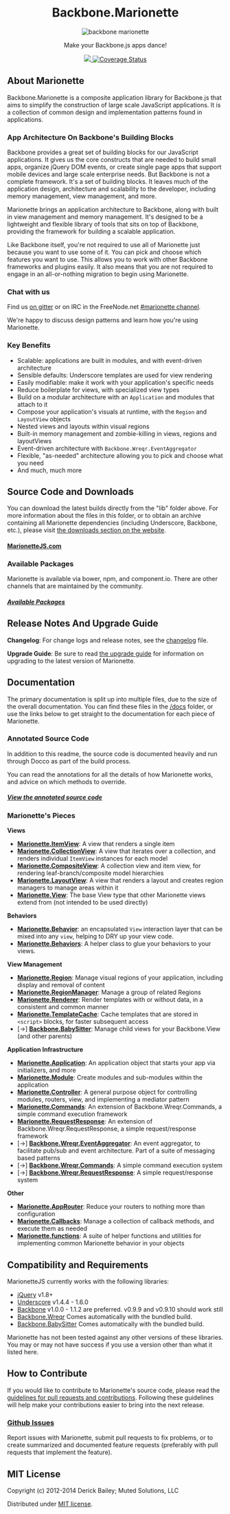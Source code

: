 <h1 align="center">Backbone.Marionette</h1>
<p align="center">
  <img title="backbone marionette" src='http://marionettejs.com/downloads/marionette-gh-banner.svg' />
</p>
<p align="center"> Make your Backbone.js apps dance!</p>
<p align="center">
  <a title='Build Status' href="https://travis-ci.org/marionettejs/backbone.marionette">
    <img src='https://secure.travis-ci.org/marionettejs/backbone.marionette.svg?branch=master' />
  </a>
  <a href='https://coveralls.io/r/marionettejs/backbone.marionette'>
    <img src='https://img.shields.io/coveralls/marionettejs/backbone.marionette.svg' alt='Coverage Status' />
  </a>
</p>

## About Marionette

Backbone.Marionette is a composite application library for Backbone.js that
aims to simplify the construction of large scale JavaScript applications.
It is a collection of common design and implementation patterns found in
applications.

### App Architecture On Backbone's Building Blocks

Backbone provides a great set of building blocks for our JavaScript
applications. It gives us the core constructs that are needed to build
small apps, organize jQuery DOM events, or create single page apps that
support mobile devices and large scale enterprise needs. But Backbone is
not a complete framework. It's a set of building blocks. It leaves
much of the application design, architecture and scalability to the
developer, including memory management, view management, and more.

Marionette brings an application architecture to Backbone, along with
built in view management and memory management. It's designed to be a
lightweight and flexible library of tools that sits on top of Backbone,
providing the framework for building a scalable application.

Like Backbone itself, you're not required to use all of Marionette just
because you want to use some of it. You can pick and choose which features
you want to use. This allows you to work with other Backbone
frameworks and plugins easily. It also means that you are not required
to engage in an all-or-nothing migration to begin using Marionette.

### Chat with us

Find us [on gitter](https://gitter.im/marionettejs/backbone.marionette) or on IRC in the FreeNode.net [#marionette channel](http://freenode.net).

We're happy to discuss design patterns and learn how you're using Marionette.


### Key Benefits

* Scalable: applications are built in modules, and with event-driven architecture
* Sensible defaults: Underscore templates are used for view rendering
* Easily modifiable: make it work with your application's specific needs
* Reduce boilerplate for views, with specialized view types
* Build on a modular architecture with an `Application` and modules that attach to it
* Compose your application's visuals at runtime, with the `Region` and `LayoutView` objects
* Nested views and layouts within visual regions
* Built-in memory management and zombie-killing in views, regions and layoutViews
* Event-driven architecture with `Backbone.Wreqr.EventAggregator`
* Flexible, "as-needed" architecture allowing you to pick and choose what you need
* And much, much more

## Source Code and Downloads

You can download the latest builds directly from the "lib" folder above.
For more information about the files in this folder, or to obtain an archive
containing all Marionette dependencies (including Underscore, Backbone, etc.),
please visit [the downloads section on the website](http://marionettejs.com#download).

#### [MarionetteJS.com](http://marionettejs.com#download)

### Available Packages

Marionette is available via bower, npm, and component.io. There are other channels that are maintained by the community.

##### [Available Packages](https://github.com/marionettejs/backbone.marionette/wiki/Available-packages)

## Release Notes And Upgrade Guide

**Changelog**: For change logs and release notes, see the
[changelog](changelog.md) file.

**Upgrade Guide**: Be sure to read [the upgrade guide](upgradeGuide.md)
for information on upgrading to the latest version of Marionette.

## Documentation

The primary documentation is split up into multiple files, due to the size
of the overall documentation. You can find these files in the
[/docs](docs) folder, or use the links below to get straight to the
documentation for each piece of Marionette.

### Annotated Source Code

In addition to this readme, the source code is documented
heavily and run through Docco as part of the build process.

You can read the annotations for all the details of how Marionette works, and advice on which methods to override.

##### [View the annotated source code](http://marionettejs.com/docs/backbone.marionette.html)

### Marionette's Pieces

**Views**

* [**Marionette.ItemView**](docs/marionette.itemview.md): A view that renders a single item
* [**Marionette.CollectionView**](docs/marionette.collectionview.md): A view that iterates over a collection, and renders individual `ItemView` instances for each model
* [**Marionette.CompositeView**](docs/marionette.compositeview.md): A collection view and item view, for rendering leaf-branch/composite model hierarchies
* [**Marionette.LayoutView**](docs/marionette.layoutview.md): A view that renders a layout and creates region managers to manage areas within it
* [**Marionette.View**](docs/marionette.view.md): The base View type that other Marionette views extend from (not intended to be used directly)

**Behaviors**

* [**Marionette.Behavior**](docs/marionette.behavior.md): an encapsulated `View` interaction layer that can be mixed into any `view`, helping to DRY up your view code.
* [**Marionette.Behaviors**](docs/marionette.behaviors.md): A helper class to glue your behaviors to your views.

**View Management**

* [**Marionette.Region**](docs/marionette.region.md): Manage visual regions of your application, including display and removal of content
* [**Marionette.RegionManager**](docs/marionette.regionmanager.md): Manage a group of related Regions
* [**Marionette.Renderer**](docs/marionette.renderer.md): Render templates with or without data, in a consistent and common manner
* [**Marionette.TemplateCache**](docs/marionette.templatecache.md): Cache templates that are stored in `<script>` blocks, for faster subsequent access
* [&rarr;] [**Backbone.BabySitter**](https://github.com/marionettejs/backbone.babysitter): Manage child views for your Backbone.View (and other parents)

**Application Infrastructure**

* [**Marionette.Application**](docs/marionette.application.md): An application object that starts your app via initializers, and more
* [**Marionette.Module**](docs/marionette.application.module.md): Create modules and sub-modules within the application
* [**Marionette.Controller**](docs/marionette.controller.md): A general purpose object for controlling modules, routers, view, and implementing a mediator pattern
* [**Marionette.Commands**](docs/marionette.application.md#commands): An extension of Backbone.Wreqr.Commands, a simple command execution framework
* [**Marionette.RequestResponse**](docs/marionette.application.md#request-response): An extension of Backbone.Wreqr.RequestResponse, a simple request/response framework
* [&rarr;] [**Backbone.Wreqr.EventAggregator**](https://github.com/marionettejs/backbone.wreqr): An event aggregator, to facilitate pub/sub and event architecture. Part of a suite of messaging based patterns
* [&rarr;] [**Backbone.Wreqr.Commands**](https://github.com/marionettejs/backbone.wreqr): A simple command execution system
* [&rarr;] [**Backbone.Wreqr.RequestResponse**](https://github.com/marionettejs/backbone.wreqr): A simple request/response system

**Other**

* [**Marionette.AppRouter**](docs/marionette.approuter.md): Reduce your routers to nothing more than configuration
* [**Marionette.Callbacks**](docs/marionette.callbacks.md): Manage a collection of callback methods, and execute them as needed
* [**Marionette.functions**](docs/marionette.functions.md): A suite of helper functions and utilities for implementing common Marionette behavior in your objects

## Compatibility and Requirements

MarionetteJS currently works with the following libraries:

* [jQuery](http://jquery.com) v1.8+
* [Underscore](http://underscorejs.org) v1.4.4 - 1.6.0
* [Backbone](http://backbonejs.org) v1.0.0 - 1.1.2 are preferred. v0.9.9 and v0.9.10 should work still
* [Backbone.Wreqr](https://github.com/marionettejs/backbone.wreqr) Comes automatically with the bundled build.
* [Backbone.BabySitter](https://github.com/marionettejs/backbone.babysitter) Comes automatically with the bundled build.

Marionette has not been tested against any other versions of these
libraries. You may or may not have success if you use a version other
than what it listed here.


## How to Contribute

If you would like to contribute to Marionette's source code, please read
the [guidelines for pull requests and contributions](CONTRIBUTING.md).
Following these guidelines will help make your contributions easier to
bring into the next release.

### [Github Issues](//github.com/marionettejs/backbone.marionette/issues)

Report issues with Marionette, submit pull requests to fix problems, or to
create summarized and documented feature requests (preferably with pull
requests that implement the feature).

## MIT License

Copyright (c) 2012-2014 Derick Bailey; Muted Solutions, LLC

Distributed under [MIT license](http://mutedsolutions.mit-license.org/).
